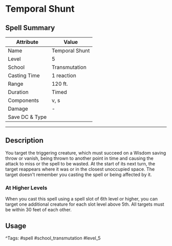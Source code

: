# Temporal Shunt

## Spell Summary

| Attribute        | Value                  |
|------------------|------------------------|
| Name             | Temporal Shunt                 |
| Level            | 5                |
| School           | Transmutation          |
| Casting Time     | 1 reaction              |
| Range            | 120 ft.            |
| Duration         | Timed             |
| Components       | v, s             |
| Damage           | -               |
| Save DC & Type   |              |

---

## Description

You target the triggering creature, which must succeed on a Wisdom saving throw or vanish, being thrown to another point in time and causing the attack to miss or the spell to be wasted. At the start of its next turn, the target reappears where it was or in the closest unoccupied space. The target doesn't remember you casting the spell or being affected by it.

### At Higher Levels
When you cast this spell using a spell slot of 6th level or higher, you can target one additional creature for each slot level above 5th. All targets must be within 30 feet of each other.

## Usage


^Tags: #spell #school_transmutation #level_5